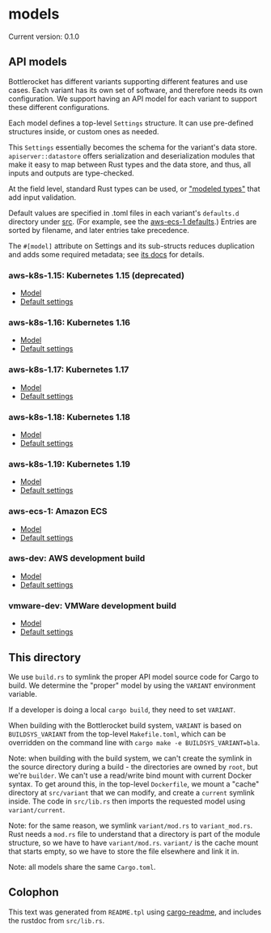 # models

Current version: 0.1.0

## API models

Bottlerocket has different variants supporting different features and use cases.
Each variant has its own set of software, and therefore needs its own configuration.
We support having an API model for each variant to support these different configurations.

Each model defines a top-level `Settings` structure.
It can use pre-defined structures inside, or custom ones as needed.

This `Settings` essentially becomes the schema for the variant's data store.
`apiserver::datastore` offers serialization and deserialization modules that make it easy to map between Rust types and the data store, and thus, all inputs and outputs are type-checked.

At the field level, standard Rust types can be used, or ["modeled types"](src/modeled_types) that add input validation.

Default values are specified in .toml files in each variant's `defaults.d` directory under [src](src).
(For example, see the [aws-ecs-1 defaults](src/aws-ecs-1/defaults.d/).)
Entries are sorted by filename, and later entries take precedence.

The `#[model]` attribute on Settings and its sub-structs reduces duplication and adds some required metadata; see [its docs](model-derive/) for details.

### aws-k8s-1.15: Kubernetes 1.15 (deprecated)

* [Model](src/aws-k8s-1.15/mod.rs)
* [Default settings](src/aws-k8s-1.15/defaults.d/)

### aws-k8s-1.16: Kubernetes 1.16

* [Model](src/aws-k8s-1.15/mod.rs)
* [Default settings](src/aws-k8s-1.15/defaults.d/)

### aws-k8s-1.17: Kubernetes 1.17

* [Model](src/aws-k8s-1.15/mod.rs)
* [Default settings](src/aws-k8s-1.15/defaults.d/)

### aws-k8s-1.18: Kubernetes 1.18

* [Model](src/aws-k8s-1.15/mod.rs)
* [Default settings](src/aws-k8s-1.15/defaults.d/)

### aws-k8s-1.19: Kubernetes 1.19

* [Model](src/aws-k8s-1.15/mod.rs)
* [Default settings](src/aws-k8s-1.15/defaults.d/)

### aws-ecs-1: Amazon ECS

* [Model](src/aws-ecs-1/mod.rs)
* [Default settings](src/aws-ecs-1/defaults.d/)

### aws-dev: AWS development build

* [Model](src/aws-dev/mod.rs)
* [Default settings](src/aws-dev/defaults.d/)

### vmware-dev: VMWare development build

* [Model](src/vmware-dev/mod.rs)
* [Default settings](src/vmware-dev/defaults.d/)

## This directory

We use `build.rs` to symlink the proper API model source code for Cargo to build.
We determine the "proper" model by using the `VARIANT` environment variable.

If a developer is doing a local `cargo build`, they need to set `VARIANT`.

When building with the Bottlerocket build system, `VARIANT` is based on `BUILDSYS_VARIANT` from the top-level `Makefile.toml`, which can be overridden on the command line with `cargo make -e BUILDSYS_VARIANT=bla`.

Note: when building with the build system, we can't create the symlink in the source directory during a build - the directories are owned by `root`, but we're `builder`.
We can't use a read/write bind mount with current Docker syntax.
To get around this, in the top-level `Dockerfile`, we mount a "cache" directory at `src/variant` that we can modify, and create a `current` symlink inside.
The code in `src/lib.rs` then imports the requested model using `variant/current`.

Note: for the same reason, we symlink `variant/mod.rs` to `variant_mod.rs`.
Rust needs a `mod.rs` file to understand that a directory is part of the module structure, so we have to have `variant/mod.rs`.
`variant/` is the cache mount that starts empty, so we have to store the file elsewhere and link it in.

Note: all models share the same `Cargo.toml`.

## Colophon

This text was generated from `README.tpl` using [cargo-readme](https://crates.io/crates/cargo-readme), and includes the rustdoc from `src/lib.rs`.